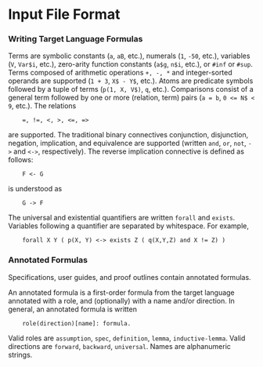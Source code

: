 # Input File Format

### Writing Target Language Formulas

Terms are symbolic constants (`a`, `aB`, etc.), numerals (`1`, `-50`, etc.), variables (`V`, `Var$i`, etc.), zero-arity function constants (`a$g`, `n$i`, etc.), or `#inf` or `#sup`.
Terms composed of arithmetic operations `+, -, *` and integer-sorted operands are supported (`1 + 3`, `X$ - Y$`, etc.).
Atoms are predicate symbols followed by a tuple of terms (`p(1, X, V$)`, `q`, etc.).
Comparisons consist of a general term followed by one or more (relation, term) pairs (`a = b`, `0 <= N$ < 9`, etc.).
The relations
```
    =, !=, <, >, <=, =>
```
are supported.
The traditional binary connectives conjunction, disjunction, negation, implication, and equivalence are supported (written `and`, `or`, `not`, `->` and `<->`, respectively).
The reverse implication connective is defined as follows:
```
    F <- G
```
is understood as
```
    G -> F
```
The universal and existential quantifiers are written `forall` and `exists`.
Variables following a quantifier are separated by whitespace.
For example,
```
    forall X Y ( p(X, Y) <-> exists Z ( q(X,Y,Z) and X != Z) )
```


### Annotated Formulas
Specifications, user guides, and proof outlines contain annotated formulas.

An annotated formula is a first-order formula from the target language annotated with a role, and (optionally) with a name and/or direction. In general, an annotated formula is written
```
    role(direction)[name]: formula.
```

Valid roles are `assumption`, `spec`, `definition`, `lemma`, `inductive-lemma`.
Valid directions are `forward`, `backward`, `universal`.
Names are alphanumeric strings.

